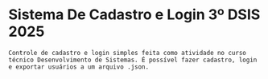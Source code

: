 # Sistema De Cadastro e Login 3º DSIS 2025

    Controle de cadastro e login simples feita como atividade no curso técnico Desenvolvimento de Sistemas. É possível fazer cadastro, login e exportar usuários a um arquivo .json.
